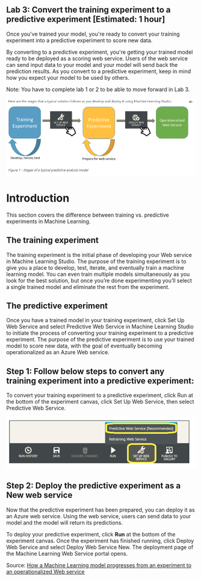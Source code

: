 
## Lab 3:  Convert the training experiment to a predictive experiment [Estimated: 1 hour]

Once you've trained your model, you're ready to convert your training experiment into a predictive experiment to score new data.

By converting to a predictive experiment, you're getting your trained model ready to be deployed as a scoring web service. 
Users of the web service can send input data to your model and your model will send back the prediction results.
As you convert to a predictive experiment, keep in mind how you expect your model to be used by others.

Note: You have to complete lab 1 or 2 to be able to move forward in Lab 3.

![Stages of Typical Predictive Analysis Model](/Images/StagesOfTypicalPredictiveAnalysisModel.PNG)

# Introduction
This section covers the difference between training vs. predictive experiments in Machine Learning.

## The training experiment

The training experiment is the initial phase of developing your Web service in Machine Learning Studio. The purpose of the training experiment is to give you a place to develop, test, iterate, and eventually train a machine learning model. You can even train multiple models simultaneously as you look for the best solution, but once you’re done experimenting you’ll select a single trained model and eliminate the rest from the experiment.

## The predictive experiment

Once you have a trained model in your training experiment, click Set Up Web Service and select Predictive Web Service in Machine Learning Studio to initiate the process of converting your training experiment to a predictive experiment. The purpose of the predictive experiment is to use your trained model to score new data, with the goal of eventually becoming operationalized as an Azure Web service.

## Step 1: Follow below steps to convert any training experiment into a predictive experiment:

To convert your training experiment to a predictive experiment, click Run at the bottom of the experiment canvas, click Set Up Web Service, then select Predictive Web Service.

![Setup Web Service in Azure ML](/Images/SetupAzureMLWS.PNG)


## Step 2: Deploy the predictive experiment as a New web service

Now that the predictive experiment has been prepared, you can deploy it as an Azure web service.
Using the web service, users can send data to your model and the model will return its predictions.

To deploy your predictive experiment, click **Run** at the bottom of the experiment canvas. 
Once the experiment has finished running, click Deploy Web Service and select Deploy Web Service New.
The deployment page of the Machine Learning Web Service portal opens.







Source: 
[How a Machine Learning model progresses from an experiment to an operationalized Web service](https://docs.microsoft.com/en-us/azure/machine-learning/machine-learning-model-progression-experiment-to-web-service)